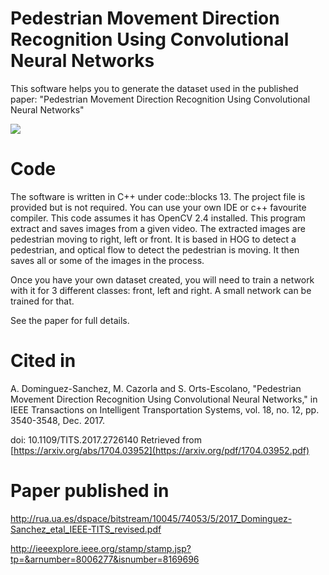 # Pedestrian Movement Direction Recognition Using Convolutional Neural Networks
This software helps you to generate the dataset used in the published paper: "Pedestrian Movement Direction Recognition Using Convolutional Neural Networks"

<img src="https://github.com/alexdominguez09/pedestrian_direction/blob/master/dataset_diagram.png">

# Code
The software is written in C++ under code::blocks 13. The project file is provided but is not required. You can use your own IDE or c++ favourite compiler. This code assumes it has OpenCV 2.4 installed. This program extract and saves images from a given video. The extracted images are pedestrian moving to right, left or front. It is based in HOG to detect a pedestrian, and optical flow to detect the pedestrian is moving. It then saves all or some of the images in the process.

Once you have your own dataset created, you will need to train a network with it for 3 different classes: front, left and right. A small network can be trained for that. 

See the paper for full details.

# Cited in
A. Dominguez-Sanchez, M. Cazorla and S. Orts-Escolano, "Pedestrian Movement Direction Recognition Using Convolutional Neural Networks," in IEEE Transactions on Intelligent Transportation Systems, vol. 18, no. 12, pp. 3540-3548, Dec. 2017.

doi: 10.1109/TITS.2017.2726140
Retrieved from [https://arxiv.org/abs/1704.03952](https://arxiv.org/pdf/1704.03952.pdf)

# Paper published in

http://rua.ua.es/dspace/bitstream/10045/74053/5/2017_Dominguez-Sanchez_etal_IEEE-TITS_revised.pdf

http://ieeexplore.ieee.org/stamp/stamp.jsp?tp=&arnumber=8006277&isnumber=8169696
